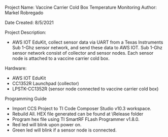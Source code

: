    
  Project Name: Vaccine Carrier Cold Box Temperature Monitoring
  Author: Markel Robregado          
  
  Date Created: 8/5/2021
  
  Project Description:
  - AWS IOT EduKit, collect sensor data via UART from a Texas Instruments Sub 1-Ghz sensor network, 
    and send these data to AWS IOT. Sub 1-Ghz sensor network consist of collector and sensor nodes. 
    Each sensor node is attached to a vaccine carrier cold box.
  
  Hardware:
  - AWS IOT EduKit
  - CC1352R Launchpad (collector)
  - LPSTK-CC1352R (sensor node connected to vaccine carrier cold box)  
  
  Programming Guide
  - Import CCS Project to TI Code Composer Studio v10.3 workspace.
  - Rebuild All. HEX file generated can be found at \Release folder
  - Program hex file using TI SmartRF FLash Programmer v1.8.0.
  - Red led will blink upon power on.
  - Green led will blink if a sensor node is connected.
